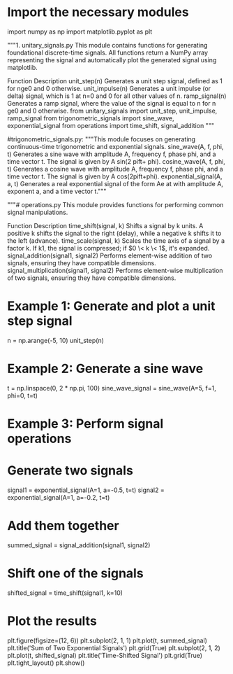 # Import the necessary modules
import numpy as np
import matplotlib.pyplot as plt

"""1. unitary_signals.py
This module contains functions for generating foundational discrete-time signals. All functions return a NumPy array representing the signal and automatically plot the generated signal using matplotlib.

Function	Description
unit_step(n)	Generates a unit step signal, defined as 1 for nge0 and 0 otherwise.
unit_impulse(n)	Generates a unit impulse (or delta) signal, which is 1 at n=0 and 0 for all other values of n.
ramp_signal(n)	Generates a ramp signal, where the value of the signal is equal to n for n
ge0 and 0 otherwise.
from unitary_signals import unit_step, unit_impulse, ramp_signal
from trigonometric_signals import sine_wave, exponential_signal
from operations import time_shift, signal_addition """

#trigonometric_signals.py:
"""This module focuses on generating continuous-time trigonometric and exponential signals.
sine_wave(A, f, phi, t)	Generates a sine wave with amplitude A, frequency f, phase phi, and a time vector t. The signal is given by A sin(2 pift+ phi).
cosine_wave(A, f, phi, t)	Generates a cosine wave with amplitude A, frequency f, phase phi, and a time vector t. The signal is given by A cos(2pift+phi).
exponential_signal(A, a, t)	Generates a real exponential signal of the form Ae  at
  with amplitude A, exponent a, and a time vector t."""

  """# operations.py
This module provides functions for performing common signal manipulations.

Function	Description
time_shift(signal, k)	Shifts a signal by k units. A positive k shifts the signal to the right (delay), while a negative k shifts it to the left (advance).
time_scale(signal, k)	Scales the time axis of a signal by a factor k. If k1, the signal is compressed; if $0 \< k \< 1$, it's expanded.
signal_addition(signal1, signal2)	Performs element-wise addition of two signals, ensuring they have compatible dimensions.
signal_multiplication(signal1, signal2)	Performs element-wise multiplication of two signals, ensuring they have compatible dimensions.

# Example 1: Generate and plot a unit step signal
n = np.arange(-5, 10)
unit_step(n)

# Example 2: Generate a sine wave
t = np.linspace(0, 2 * np.pi, 100)
sine_wave_signal = sine_wave(A=5, f=1, phi=0, t=t)

# Example 3: Perform signal operations
# Generate two signals
signal1 = exponential_signal(A=1, a=-0.5, t=t)
signal2 = exponential_signal(A=1, a=-0.2, t=t)

# Add them together
summed_signal = signal_addition(signal1, signal2)

# Shift one of the signals
shifted_signal = time_shift(signal1, k=10)

# Plot the results
plt.figure(figsize=(12, 6))
plt.subplot(2, 1, 1)
plt.plot(t, summed_signal)
plt.title('Sum of Two Exponential Signals')
plt.grid(True)
plt.subplot(2, 1, 2)
plt.plot(t, shifted_signal)
plt.title('Time-Shifted Signal')
plt.grid(True)
plt.tight_layout()
plt.show()